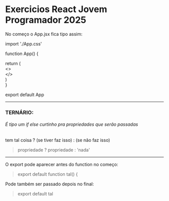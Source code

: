 # Exercicios React Jovem Programador 2025

No começo o App.jsx fica tipo assim:

import './App.css'

function App() {  

  return (  
    <>  
    </>  
  )  
}  

export default App

---

### TERNÁRIO: 

###### É tipo um if else curtinho pra propriedades que serão passadas

tem tal coisa ? (se tiver faz isso) : (se não faz isso)

> propriedade ? propriedade : 'nada'

---

O export pode aparecer antes do function no começo:

> export default function tal() {

Pode também ser passado depois no final:

> export default tal
